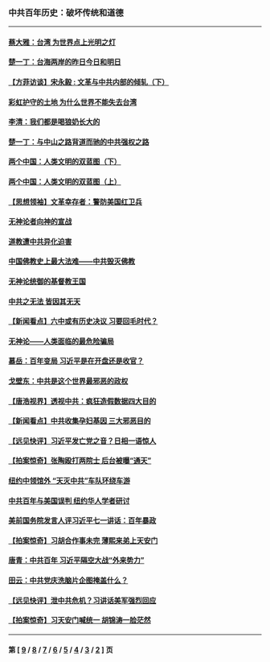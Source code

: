 ### 中共百年历史：破坏传统和道德
---
#### [蔡大雅：台湾 为世界点上光明之灯](../../pages/nf1176114/n13531530.md?03260430) 
#### [楚一丁：台海两岸的昨日今日和明日](../../pages/nf1176114/n13531468.md?03260430) 
#### [【方菲访谈】宋永毅 : 文革与中共内部的倾轧（下）](../../pages/nf1176114/n13486836.md?03260430) 
#### [彩虹护守的土地 为什么世界不能失去台湾](../../pages/nf1176114/n13476849.md?03260430) 
#### [李清：我们都是喝狼奶长大的](../../pages/nf1176114/n13471478.md?03260430) 
#### [楚一丁：与中山之路背道而驰的中共强权之路](../../pages/nf1176114/n13437270.md?03260430) 
#### [两个中国：人类文明的双蓝图（下）](../../pages/nf1176114/n13423132.md?03260430) 
#### [两个中国：人类文明的双蓝图（上）](../../pages/nf1176114/n13422687.md?03260430) 
#### [【思想领袖】文革幸存者：警防美国红卫兵](../../pages/nf1176114/n13339289.md?03260430) 
#### [无神论者向神的宣战](../../pages/nf1176114/n13281535.md?03260430) 
#### [道教遭中共异化迫害](../../pages/nf1176114/n13281463.md?03260430) 
#### [中国佛教史上最大法难——中共毁灭佛教](../../pages/nf1176114/n13281397.md?03260430) 
#### [无神论统御的基督教王国](../../pages/nf1176114/n13281280.md?03260430) 
#### [中共之无法 皆因其无天](../../pages/nf1176114/n13281088.md?03260430) 
#### [【新闻看点】六中或有历史决议 习要回毛时代？](../../pages/nf1176114/n13222895.md?03260430) 
#### [无神论——人类面临的最危险骗局](../../pages/nf1176114/n13196137.md?03260430) 
#### [慕岳：百年变局 习近平是在开盘还是收官？](../../pages/nf1176114/n13206516.md?03260430) 
#### [戈壁东：中共是这个世界最邪恶的政权](../../pages/nf1176114/n13085641.md?03260430) 
#### [【唐浩视界】透视中共：疯狂造假数据四大目的](../../pages/nf1176114/n13080590.md?03260430) 
#### [【新闻看点】中共收集孕妇基因 三大邪恶目的](../../pages/nf1176114/n13077182.md?03260430) 
#### [【远见快评】习近平发亡党之音？日相一语惊人](../../pages/nf1176114/n13074809.md?03260430) 
#### [【拍案惊奇】张陶殴打两院士 后台被曝“通天”](../../pages/nf1176114/n13070496.md?03260430) 
#### [纽约中领馆外 “天灭中共”车队环绕车游](../../pages/nf1176114/n13070693.md?03260430) 
#### [中共百年与美国误判 纽约华人学者研讨](../../pages/nf1176114/n13067969.md?03260430) 
#### [美前国务院发言人评习近平七一讲话：百年暴政](../../pages/nf1176114/n13066986.md?03260430) 
#### [【拍案惊奇】习胡合作事未完 薄熙来弟上天安门](../../pages/nf1176114/n13065867.md?03260430) 
#### [唐青：中共百年 习近平隔空大战“外来势力”](../../pages/nf1176114/n13065976.md?03260430) 
#### [田云：中共党庆洗脑片企图掩盖什么？](../../pages/nf1176114/n13064395.md?03260430) 
#### [【远见快评】泄中共危机？习讲话美军强烈回应](../../pages/nf1176114/n13064269.md?03260430) 
#### [【拍案惊奇】习天安门喊统一 胡锦涛一脸茫然](../../pages/nf1176114/n13063233.md?03260430) 

---
#### 第 [ [9](./9.md?03260430) / [8](./8.md?03260430) / [7](./7.md?03260430) / [6](./6.md?03260430) / [5](./5.md?03260430) / [4](./4.md?03260430) / [3](./3.md?03260430) / [2](./2.md?03260430) ] 页
